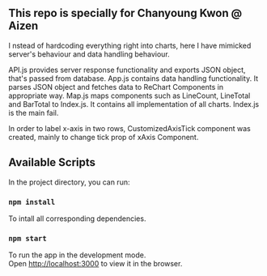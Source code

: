 ## This repo is specially for Chanyoung Kwon @ Aizen

I nstead of hardcoding everything right into charts, here I have mimicked server's behaviour and data handling behaviour.

API.js provides server response functionality and exports JSON object, that's passed from database.
App.js contains data handling functionality. It parses JSON object and fetches data to ReChart Components in appropriate way.
Map.js maps components such as LineCount, LineTotal and BarTotal to Index.js. It contains all implementation of all charts.
Index.js is the main fail.

In order to label x-axis in two rows, CustomizedAxisTick component was created, mainly to change tick prop of xAxis Component.

## Available Scripts

In the project directory, you can run:
### `npm install`

To intall all corresponding dependencies.

### `npm start`

To run the app in the development mode.<br>
Open [http://localhost:3000](http://localhost:3000) to view it in the browser.
